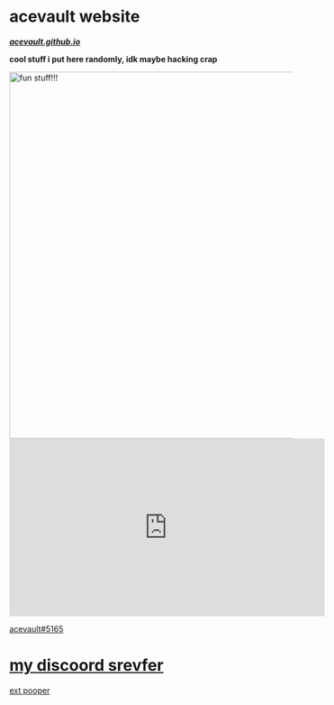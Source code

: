 # acevault website 
***[acevault.github.io](https://acevault.github.io/)***

**cool stuff i put here randomly, idk maybe hacking crap**

<a href="https://acevault.github.io/epicsites">
<img alt="fun stuff!!!" src="https://cdn.discordapp.com/attachments/796885087526191157/1015648097893896212/websitelogo.png"
width="650">




         

<iframe width="560" height="315" src="https://www.youtube.com/embed/gtZhEKdsR4A" title="YouTube video player" frameborder="0" allow="accelerometer; autoplay; clipboard-write; encrypted-media; gyroscope; picture-in-picture" allowfullscreen></iframe>
         
acevault#5165



# **[my discoord srevfer](https://discord.gg/KgVFxTqMYF)**

         
         
         
        
         
         

[ext pooper](https://raw.githubusercontent.com/AceVault/acevault.github.io/master/mark3.js)
